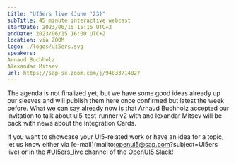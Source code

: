 ```yaml
---
title: "UI5ers live (June '23)"
subTitle: 45 minute interactive webcast
startDate: 2023/06/15 15:15 UTC+2
endDate: 2023/06/15 16:00 UTC+2
location: via ZOOM
logo: ./logos/ui5ers.svg
speakers: 
Arnaud Buchholz
Alexandar Mitsev
url: https://sap-se.zoom.com/j/94833714827
---
```

The agenda is not finalized yet, but we have some good ideas already up our sleeves and will publish them here once confirmed but latest the week before. 
What we can say already now is that Arnaud Buchholz accepted our invitation to talk about ui5-test-runner v2 with and lexandar Mitsev will be back with news about the Integration Cards. 

If you want to showcase your UI5-related work or have an idea for a topic, let us know either via [e-mail](mailto:openui5@sap.com?subject=UI5ers live) or in the 
[#UI5ers_live](https://openui5.slack.com/archives/C01CP60AAN7) channel of the [OpenUI5 Slack](https://ui5-slack-invite.cfapps.eu10.hana.ondemand.com/)!
